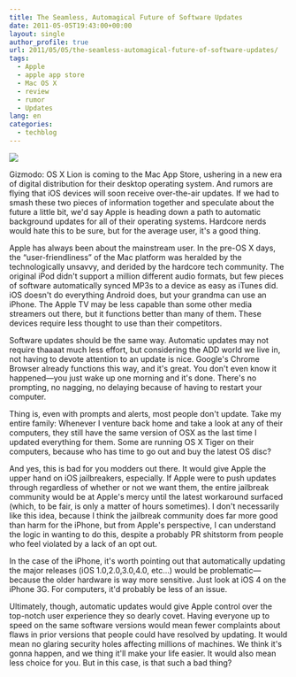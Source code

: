 ```yaml
---
title: The Seamless, Automagical Future of Software Updates
date: 2011-05-05T19:43:00+00:00
layout: single
author_profile: true
url: 2011/05/05/the-seamless-automagical-future-of-software-updates/
tags:
  - Apple
  - apple app store
  - Mac OS X
  - review
  - rumor
  - Updates
lang: en
categories: 
  - techblog
---
```

[![](http://2.bp.blogspot.com/-VSjPNaJp-0M/TcL2bexdLrI/AAAAAAAAD3Q/5pZ-sxDwQfs/s400/apple-update.jpg)](http://2.bp.blogspot.com/-VSjPNaJp-0M/TcL2bexdLrI/AAAAAAAAD3Q/5pZ-sxDwQfs/s1600/apple-update.jpg)

Gizmodo: OS X Lion is coming to the Mac App Store, ushering in a new era of digital distribution for their desktop operating system. And rumors are flying that iOS devices will soon receive over-the-air updates. If we had to smash these two pieces of information together and speculate about the future a little bit, we'd say Apple is heading down a path to automatic background updates for all of their operating systems. Hardcore nerds would hate this to be sure, but for the average user, it's a good thing.

Apple has always been about the mainstream user. In the pre-OS X days, the “user-friendliness” of the Mac platform was heralded by the technologically unsavvy, and derided by the hardcore tech community. The original iPod didn't support a million different audio formats, but few pieces of software automatically synced MP3s to a device as easy as iTunes did. iOS doesn't do everything Android does, but your grandma can use an iPhone. The Apple TV may be less capable than some other media streamers out there, but it functions better than many of them. These devices require less thought to use than their competitors.

Software updates should be the same way. Automatic updates may not require thaaaat much less effort, but considering the ADD world we live in, not having to devote attention to an update is nice. Google's Chrome Browser already functions this way, and it's great. You don't even know it happened—you just wake up one morning and it's done. There's no prompting, no nagging, no delaying because of having to restart your computer.

Thing is, even with prompts and alerts, most people don't update. Take my entire family: Whenever I venture back home and take a look at any of their computers, they still have the same version of OSX as the last time I updated everything for them. Some are running OS X Tiger on their computers, because who has time to go out and buy the latest OS disc?

And yes, this is bad for you modders out there. It would give Apple the upper hand on iOS jailbreakers, especially. If Apple were to push updates through regardless of whether or not we want them, the entire jailbreak community would be at Apple's mercy until the latest workaround surfaced (which, to be fair, is only a matter of hours sometimes). I don't necessarily like this idea, because I think the jailbreak community does far more good than harm for the iPhone, but from Apple's perspective, I can understand the logic in wanting to do this, despite a probably PR shitstorm from people who feel violated by a lack of an opt out.

In the case of the iPhone, it's worth pointing out that automatically updating the major releases (iOS 1.0,2.0,3.0,4.0, etc…) would be problematic—because the older hardware is way more sensitive. Just look at iOS 4 on the iPhone 3G. For computers, it'd probably be less of an issue.

Ultimately, though, automatic updates would give Apple control over the top-notch user experience they so dearly covet. Having everyone up to speed on the same software versions would mean fewer complaints about flaws in prior versions that people could have resolved by updating. It would mean no glaring security holes affecting millions of machines. We think it's gonna happen, and we thing it'll make your life easier. It would also mean less choice for you. But in this case, is that such a bad thing?
